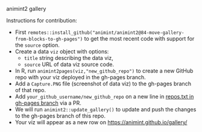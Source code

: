 animint2 gallery

Instructions for contribution:

* First `remotes::install_github("animint/animint2@84-move-gallery-from-blocks-to-gh-pages")` to get the most recent code with support for the `source` option.
* Create a data `viz` object with options:
  * `title` string describing the data viz, 
  * `source` URL of data viz source code.
* In R, run `animint2pages(viz,"new_github_repo")` to create a new
  GitHub repo with your viz deployed in the gh-pages branch.
* Add a `Capture.PNG` file (screenshot of data viz) to the gh-pages
  branch of that repo.
* Add `your_github_username/new_github_repo` on a new line in
  [repos.txt in gh-pages branch](https://github.com/animint/gallery/blob/gh-pages/repos.txt) via a PR.
* We will run `animint2::update_gallery()` to update and push the
  changes to the gh-pages branch of this repo.
* Your viz will appear as a new row on https://animint.github.io/gallery/
